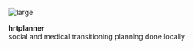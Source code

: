 ![large](https://github.com/user-attachments/assets/a5e5bf42-2c12-4877-9e7a-7720504769cc)


**hrtplanner**   
social and medical transitioning planning done locally
